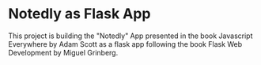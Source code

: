 # Notedly as Flask App

This project is building the "Notedly" App presented in the book Javascript Everywhere by Adam Scott as a flask app following the book Flask Web Development by Miguel Grinberg.